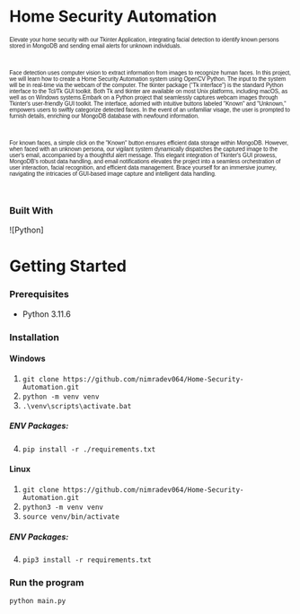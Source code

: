# Home Security Automation

 <p style="font-size: 10px; font-family: 'Arial', sans-serif;">Elevate your home security with our Tkinter Application, integrating facial detection to identify known persons stored in MongoDB and sending email alerts for unknown individuals.</p><br>
 <p style="font-size: 10px; font-family: 'Arial', sans-serif;"> Face detection uses computer vision to extract information from images to recognize human faces. In this project, we will learn how to create a Home Security Automation system using OpenCV Python. The input to the system will be in real-time via the webcam of the computer. The tkinter package (“Tk interface”) is the standard Python interface to the Tcl/Tk GUI toolkit. Both Tk and tkinter are available on most Unix platforms, including macOS, as well as on Windows systems.Embark on a Python project that seamlessly captures webcam images through Tkinter's user-friendly GUI toolkit. The interface, adorned with intuitive buttons labeled "Known" and "Unknown," empowers users to swiftly categorize detected faces. In the event of an unfamiliar visage, the user is prompted to furnish details, enriching our MongoDB database with newfound information.</p><br>
<p style="font-size: 10px; font-family: 'Arial', sans-serif;">For known faces, a simple click on the "Known" button ensures efficient data storage within MongoDB. However, when faced with an unknown persona, our vigilant system dynamically dispatches the captured image to the user's email, accompanied by a thoughtful alert message. This elegant integration of Tkinter's GUI prowess, MongoDB's robust data handling, and email notifications elevates the project into a seamless orchestration of user interaction, facial recognition, and efficient data management. Brace yourself for an immersive journey, navigating the intricacies of GUI-based image capture and intelligent data handling.</p><br> 

### Built With

![Python] 

# Getting Started

### Prerequisites

* Python 3.11.6

### Installation  

#### Windows  
  
1. `git clone https://github.com/nimradev064/Home-Security-Automation.git`  
2. `python -m venv venv`  
3. `.\venv\scripts\activate.bat`  
##### ENV Packages:  
4.  `pip install -r ./requirements.txt`

#### Linux  
  
1. `git clone https://github.com/nimradev064/Home-Security-Automation.git`  
2. `python3 -m venv venv`  
3. `source venv/bin/activate`
##### ENV Packages:  
4. `pip3 install -r requirements.txt`


### Run the program

`python main.py`

